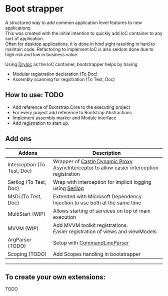 # Boot strapper

A structured way to add common application level features to new applications. <br/>
This was created with the initial intention to quickly add IoC container to any sort of application. <br/>
Often for desktop applications, it is done in hind sight resulting in hard to maintain code. Refactoring to implement IoC is also seldom done due to high risk and low in business value.
<br/>

Using [DryIoc](https://github.com/dadhi/DryIoc) as the IoC container, bootstrapper helps by having
- Modular registration declaration (To Doc)
- Assembly scanning for registration (To Test, Doc)

## How to use: TODO
- Add reference of Bootstrap.Core to the executing project
- For every project add reference to Bootstrap.Abstractions
- Implement assembly marker and Module interface
- Add registration to start up.

## Add ons
Addons|Description
|--|--|
Interception (To Test, Doc) | Wrapper of [Castle Dynamic Proxy AsyncInterceptor](https://github.com/JSkimming/Castle.Core.AsyncInterceptor) to allow easier interception registration
Serilog (To Test, Doc) | Wrap with interception for implicit logging using [Serilog](https://serilog.net/)
MsDi (To Test, Doc) | Extended with Microsoft Dependency Injection to use both at the same time
MultiStart (WIP) | Allows starting of services on top of main execution
MVVM (WIP) | Add MVVM toolkit registrations. <br/> Easier registration of views and viewModels
ArgParser (TODO) | Setup with [CommandLineParser](https://github.com/commandlineparser/commandline)
Scoping (TODO) | Add Scopes handling in bootstrapper

---

## To create your own extensions:
TODO